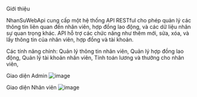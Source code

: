Giới thiệu

NhanSuWebApi cung cấp một hệ thống API RESTful cho phép quản lý các thông tin liên quan đến nhân viên, hợp đồng lao động, và các dữ liệu nhân sự quan trọng khác. API hỗ trợ các chức năng như thêm mới, sửa, xóa, và lấy thông tin của nhân viên, hợp đồng và tài khoản.

Các tính năng chính:
Quản lý thông tin nhân viên,
Quản lý hợp đồng lao động,
Quản lý tài khoản nhân viên,
Tính toán lương và thưởng cho nhân viên,

Giao diện Admin 
![image](https://github.com/user-attachments/assets/3676cf36-82d9-4ab7-9004-e8ea11de540d)

Giao diện Nhân viên
![image](https://github.com/user-attachments/assets/0da5e844-11fd-4fe1-8aea-2e6c926425a8)

